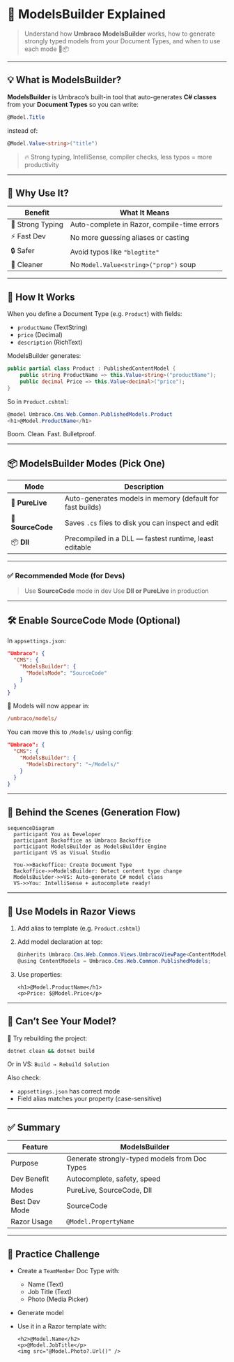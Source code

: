 # 🧠 ModelsBuilder Explained

> Understand how **Umbraco ModelsBuilder** works, how to generate strongly typed models from your Document Types, and when to use each mode 💪📦

---

## 💡 What is ModelsBuilder?

**ModelsBuilder** is Umbraco’s built-in tool that auto-generates **C# classes** from your **Document Types** so you can write:

```csharp
@Model.Title
```

instead of:

```csharp
@Model.Value<string>("title")
```

> 🔥 Strong typing, IntelliSense, compiler checks, less typos = more productivity

---

## 🧠 Why Use It?

| Benefit          | What It Means                               |
| ---------------- | ------------------------------------------- |
| 🧠 Strong Typing | Auto-complete in Razor, compile-time errors |
| ⚡ Fast Dev      | No more guessing aliases or casting         |
| 🔒 Safer         | Avoid typos like `"blogtite"`               |
| 🧼 Cleaner       | No `Model.Value<string>("prop")` soup       |

---

## 🧬 How It Works

When you define a Document Type (e.g. `Product`) with fields:

- `productName` (TextString)
- `price` (Decimal)
- `description` (RichText)

ModelsBuilder generates:

```csharp
public partial class Product : PublishedContentModel {
    public string ProductName => this.Value<string>("productName");
    public decimal Price => this.Value<decimal>("price");
}
```

So in `Product.cshtml`:

```csharp
@model Umbraco.Cms.Web.Common.PublishedModels.Product
<h1>@Model.ProductName</h1>
```

Boom. Clean. Fast. Bulletproof.

---

## 📦 ModelsBuilder Modes (Pick One)

| Mode              | Description                                               |
| ----------------- | --------------------------------------------------------- |
| 🔁 **PureLive**   | Auto-generates models in memory (default for fast builds) |
| 🧾 **SourceCode** | Saves `.cs` files to disk you can inspect and edit        |
| 📦 **Dll**        | Precompiled in a DLL — fastest runtime, least editable    |

---

### ✅ Recommended Mode (for Devs)

> Use **SourceCode** mode in dev
> Use **Dll or PureLive** in production

---

## 🛠️ Enable SourceCode Mode (Optional)

In `appsettings.json`:

```json
"Umbraco": {
  "CMS": {
    "ModelsBuilder": {
      "ModelsMode": "SourceCode"
    }
  }
}
```

📂 Models will now appear in:

```ini
/umbraco/models/
```

You can move this to `/Models/` using config:

```json
"Umbraco": {
  "CMS": {
    "ModelsBuilder": {
      "ModelsDirectory": "~/Models/"
    }
  }
}
```

---

## 🧠 Behind the Scenes (Generation Flow)

```mermaid
sequenceDiagram
  participant You as Developer
  participant Backoffice as Umbraco Backoffice
  participant ModelsBuilder as ModelsBuilder Engine
  participant VS as Visual Studio

  You->>Backoffice: Create Document Type
  Backoffice->>ModelsBuilder: Detect content type change
  ModelsBuilder->>VS: Auto-generate C# model class
  VS->>You: IntelliSense + autocomplete ready!
```

---

## 🔧 Use Models in Razor Views

1. Add alias to template (e.g. `Product.cshtml`)
2. Add model declaration at top:

   ```csharp
   @inherits Umbraco.Cms.Web.Common.Views.UmbracoViewPage<ContentModels.Product>
   @using ContentModels = Umbraco.Cms.Web.Common.PublishedModels;
   ```

3. Use properties:

   ```cshtml
   <h1>@Model.ProductName</h1>
   <p>Price: $@Model.Price</p>
   ```

---

## 🧪 Can’t See Your Model?

🧯 Try rebuilding the project:

```bash
dotnet clean && dotnet build
```

Or in VS: `Build → Rebuild Solution`

Also check:

- `appsettings.json` has correct mode
- Field alias matches your property (case-sensitive)

---

## ✅ Summary

| Feature       | ModelsBuilder                                 |
| ------------- | --------------------------------------------- |
| Purpose       | Generate strongly-typed models from Doc Types |
| Dev Benefit   | Autocomplete, safety, speed                   |
| Modes         | PureLive, SourceCode, Dll                     |
| Best Dev Mode | SourceCode                                    |
| Razor Usage   | `@Model.PropertyName`                         |

---

## 🧪 Practice Challenge

- Create a `TeamMember` Doc Type with:

  - Name (Text)
  - Job Title (Text)
  - Photo (Media Picker)

- Generate model
- Use it in a Razor template with:

  ```cshtml
  <h2>@Model.Name</h2>
  <p>@Model.JobTitle</p>
  <img src="@Model.Photo?.Url()" />
  ```

